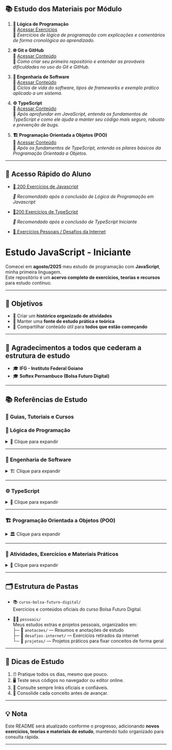 ## 📚 Estudo dos Materiais por Módulo

1. **🧩 Lógica de Programação**  
   🔗 [Acessar Exercícios](https://github.com/felipem5552/javascript-iniciante/tree/main/curso-bolsa-futuro-digital/01-logica-de-programacao/exercicios)  
   💬 *Exercícios de lógica de programação com explicações e comentários de forma cronológica ao aprendizado.*

2. **🌐 Git e GitHub**  
   🔗 [Acessar Conteúdo](https://github.com/felipem5552/javascript-iniciante/tree/main/curso-bolsa-futuro-digital/02-git-github)  
   💬 *Como criar seu primeiro repositório e entender as prováveis dificuldades no uso do Git e GitHub.*

3. **🧠 Engenharia de Software**  
   🔗 [Acessar Conteúdo](https://github.com/felipem5552/javascript-iniciante/tree/main/curso-bolsa-futuro-digital/03-engenharia-de-software)  
   💬 *Ciclos de vida do software, tipos de frameworks e exemplo prático aplicado a um sistema.*

4. **⚙️ TypeScript**  
   🔗 [Acessar Conteúdo](https://github.com/felipem5552/javascript-iniciante/tree/main/curso-bolsa-futuro-digital/04-typescript-iniciante)  
   💬 *Após aprofundar em JavaScript, entenda os fundamentos de TypeScript e como ele ajuda a manter seu código mais seguro, robusto e prevenção de bugs.*

5. **🏗️ Programação Orientada a Objetos (POO)**  
   🔗 [Acessar Conteúdo](https://github.com/felipem5552/javascript-iniciante/tree/main/curso-bolsa-futuro-digital/05-orientacao-a-objetos)  
   💬 *Após os fundamentos de TypeScript, entenda os pilares básicos da Programação Orientada a Objetos.*

---

## 🔗 Acesso Rápido do Aluno

- [🧠 200 Exercícios de Javascript](https://github.com/felipem5552/200-exercicios-javascript)

  *🔹 Recomendado após a conclusão de Lógica de Programação em Javascript*

- [🧠200 Exercícios de TypeScript](https://github.com/felipem5552/javascript-iniciante/tree/main/pessoais/projetos)

  *🔹 Recomendado após a conclusão de TypeScript Iniciante*

- [🧪 Exercícios Pessoais / Desafios da Internet](https://github.com/felipem5552/javascript-iniciante/tree/main/pessoais/desafios-internet)

# Estudo JavaScript - Iniciante

Comecei em **agosto/2025** meu estudo de programação com **JavaScript**, minha primeira linguagem.  
Este repositório é um **acervo completo de exercícios, teorias e recursos** para estudo contínuo.

---

## 🎯 Objetivos
- 📌 Criar um **histórico organizado de atividades**  
- 📌 Manter uma **fonte de estudo prática e teórica**  
- 📌 Compartilhar conteúdo útil para **todos que estão começando**  

---

## 🙏 Agradecimentos a todos que cederam a estrutura de estudo
- 🎓 **IFG - Instituto Federal Goiano**  
- 🎓 **Softex Pernambuco (Bolsa Futuro Digital)**  

---

## 📚 Referências de Estudo

### 📖 Guias, Tutoriais e Cursos

### 🧩 Lógica de Programação

<details>
<summary>🧠 Clique para expandir</summary>

**Se você ainda tem um pouco de dificuldade nos conceitos de lógica de programação, esses conteúdos são ideais:**

- [Introdução à Lógica de Programação (Curso Gratuito IFSUL - 40h)](https://moodle.ifrs.edu.br/course/view.php?id=250)  
- 🎥 *Vídeo introdutório (40 min)* — *Lógica de Programação (IFSUL)*  
- [Lógica de Programação com JavaScript - Dev.to](https://dev.to/telles/logica-de-programacao-com-javascript-iniciante-309n)  
- [Lista de Exercícios - IFRN (PDF)](https://docentes.ifrn.edu.br/jonathanpereira/disciplinas/algoritmos/lista-de-exercicios-2/at_download/file)  
- [Lógica de Programação e Algoritmos com JavaScript - Edécio Iepsen (PDF)](https://www.kufunda.net/publicdocs/L%C3%B3gica%20de%20Programa%C3%A7%C3%A3o%20e%20Algoritmos%20com%20JavaScript%20(Ed%C3%A9cio%20Fernando%20Iepsen).pdf)

</details>

---

### 🧱 Engenharia de Software

<details>
<summary>🏗️ Clique para expandir</summary>

**Material de Estudos - Engenharia de Software**

Esses conteúdos servirão como base para as atividades realizadas

- [📘 Curso Fundação Bradesco - Projetos de Sistemas de TI (15h)](https://www.ev.org.br/cursos/projetos-de-sistemas-de-ti)  

- [📗 Livro Engenharia de Software - Ian Sommerville (Capítulo 2 - 16 páginas)](https://www.facom.ufu.br/~william/Disciplinas%202018-2/BSI-GSI030-EngenhariaSoftware/Livro/engenhariaSoftwareSommerville.pdf)  

- 📘 **Capítulo 2 do livro “Fundamentos de Engenharia de Software”** *(29 páginas)*  
  *🔹 Leitura complementar à de Sommerville.*

- [📙 Guia do Scrum (19 páginas)](https://scrumguides.org/docs/scrumguide/v1/Scrum-Guide-Portuguese-BR.pdf)  
- [📜 Manifesto Ágil (43 linhas)](https://agilemanifesto.org/iso/ptbr/principles.html)

**(Opcional, mas recomendável):**
- [📝 O que é o ciclo de vida do desenvolvimento de software? - Microsoft (15 min)](https://www.microsoft.com/pt-br/power-platform/topics/phases-of-the-software-development-lifecycle#benefits)  
- [☁️ O que é o SDLC (Ciclo de Vida do Desenvolvimento de Software)? - AWS (15 min)](https://aws.amazon.com/pt/what-is/sdlc/)

**Materiais Extras**
- 🎥 *Série de vídeos: Engenharia de Software (24 vídeos, média 18 min cada)*  
- 📕 *Livro: Engenharia de Software – Ian Sommerville (544 páginas)*  
- 📘 *Livro: Engenharia de Software – Uma Abordagem Profissional (Roger Pressman e Bruce Maxim – 968 páginas)*  
- 💼 *Curso: Gestão de Projetos e Fundamentos de Métodos Ágeis (8h)*  

</details>

---

### ⚙️ TypeScript

<details>
<summary>🧩 Clique para expandir</summary>

- [📺 Curso TypeScript para Iniciantes - YouTube](https://www.youtube.com/watch?v=ppDsxbUNtNQ)  
- [📘 Documentação Oficial TypeScript](https://www.typescriptlang.org/docs/handbook/intro.html)  
- [📗 Guia TypeScript Tutorial](https://www.typescripttutorial.net/)  

</details>

---

### 🏗️ Programação Orientada a Objetos (POO)

<details>
<summary>🏛️ Clique para expandir</summary>

- [📘 Guia: Learn Object-Oriented Programming in TypeScript - freeCodeCamp](https://www.freecodecamp.org/news/learn-object-oriented-programming-in-typescript/)  

</details>

---

### 🧪 Atividades, Exercícios e Materiais Práticos

<details>
<summary>📒 Clique para expandir</summary>

- [Lista de Exercícios - IFRN (PDF)](https://docentes.ifrn.edu.br/jonathanpereira/disciplinas/algoritmos/lista-de-exercicios-2/at_download/file)  
- [Repositório de Exercícios - Tiago Vignatti (GitHub)](https://github.com/tiagovignatti/exercicios-javascript?tab=readme-ov-file#exerc%C3%ADcio-11)  
- [Lógica de Programação e Algoritmos com JavaScript - Edécio Iepsen (PDF)](https://www.kufunda.net/publicdocs/L%C3%B3gica%20de%20Programa%C3%A7%C3%A3o%20e%20Algoritmos%20com%20JavaScript%20(Ed%C3%A9cio%20Fernando%20Iepsen).pdf)  

</details>



---

## 🗂️ Estrutura de Pastas

- 📚 `curso-bolsa-futuro-digital/`  
  Exercícios e conteúdos oficiais do curso Bolsa Futuro Digital.

- 🧑‍💻 `pessoais/`  
  Meus estudos extras e projetos pessoais, organizados em:  
  ├─ 📝 `anotacoes/` — Resumos e anotações de estudo  
  ├─ 🎯 `desafios-internet/` — Exercícios retirados da internet  
  └─ 🚀 `projetos/` — Projetos práticos para fixar conceitos de forma geral 

---

## 🚀 Dicas de Estudo
1. ⏰ Pratique todos os dias, mesmo que pouco.  
2. 🖥 Teste seus códigos no navegador ou editor online.  
3. 🔗 Consulte sempre links oficiais e confiáveis.  
4. 📝 Consolide cada conceito antes de avançar.  

---

## 💡 Nota
Este README será atualizado conforme o progresso, adicionando **novos exercícios, teorias e materiais de estudo**, mantendo tudo organizado para consulta rápida.  

---



